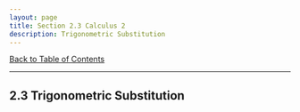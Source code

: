 ```yaml
---
layout: page
title: Section 2.3 Calculus 2
description: Trigonometric Substitution
---
```


[Back to Table of Contents](../..)

---

## 2.3 Trigonometric Substitution

